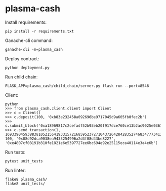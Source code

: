 # plasma-cash

Install requirements:
```
pip install -r requirements.txt
```

Ganache-cli command:
```
ganache-cli -m=plasma_cash
```

Deploy contract:
```
python deployment.py
```

Run child chain:
```
FLASK_APP=plasma_cash/child_chain/server.py flask run --port=8546
```

Client:
```
python
>>> from plasma_cash.client.client import Client
>>> c = Client()
>>> c.deposit(100, '0xb83e232458a092696be9717045d9a605fb0fec2b')
>>> c.submit_block('0xa18969817c2cefadf52b93eb20f917dce760ce13b2ac9025e0361ad1e7a1d448')
>>> c.send_transaction(1, 1693390459388381052156419331572168595237271043726428428352746834777341368960, 100, '0x08d92dca9038ea9433254996a2d4f08d43be8227', '0xe4807cf08191b310fe1821e6e5397727ee6bc694e92e25115eca40114e3a4e6b')
```

Run tests:
```
pytest unit_tests
```

Run linter:
```
flake8 plasma_cash/
flake8 unit_tests/
```
